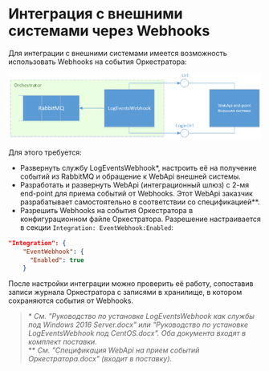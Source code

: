 # Интеграция с внешними системами через Webhooks

Для интеграции с внешними системами имеется возможность использовать Webhooks на события Оркестратора:

![](../resources/deployment/интеграция-с-внешней-системой.png)

Для этого требуется:

* Развернуть службу LogEventsWebhook\*, настроить её на получение событий из RabbitMQ и обращение к WebApi внешней системы.
* Разработать и развернуть WebApi (интеграционный шлюз) с 2-мя end-point для приема событий от Webhooks. Этот WebApi заказчик разрабатывает самостоятельно в соответствии со спецификацией\**. 
* Разрешить Webhooks на события Оркестратора в конфигурационном файле Оркестратора. Разрешение настраивается в секции `Integration: EventWebhook:Enabled`:

```json
"Integration": {
    "EventWebhook": {
      "Enabled": true
    }
```
После настройки интеграции можно проверить её работу, сопоставив записи журнала Оркестратора с записями в хранилище, в котором сохраняются события от Webhooks.

> \* *См. "Руководство по установке LogEventsWebhook как службы под Windows 2016 Server.docx" или "Руководство по установке LogEventsWebhook под CentOS.docx". Оба документа входят в комплект поставки*.\
> \*\* *См. "Спецификация WebApi на прием событий Оркестратора.docx" (входит в поставку)*. 

